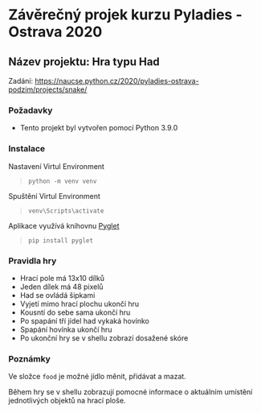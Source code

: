 # Závěrečný projek kurzu Pyladies - Ostrava 2020

## Název projektu: Hra typu Had

Zadání: https://naucse.python.cz/2020/pyladies-ostrava-podzim/projects/snake/

### Požadavky
* Tento projekt byl vytvořen pomocí Python 3.9.0

### Instalace
Nastavení Virtul Environment
>`python -m venv venv`

Spuštění Virtul Environment
>`venv\Scripts\activate`

Aplikace využívá knihovnu [Pyglet](https://github.com/pyglet/pyglet)
>`pip install pyglet`

### Pravidla hry
* Hrací pole má 13x10 dílků
* Jeden dílek má 48 pixelů
* Had se ovládá šipkami
* Vyjetí mimo hrací plochu ukončí hru
* Kousntí do sebe sama ukončí hru
* Po spapání tří jídel had vykaká hovínko
* Spapání hovínka ukončí hru
* Po ukonční hry se v shellu zobrazí dosažené skóre

### Poznámky
Ve složce `food` je možné jídlo měnit, přidávat a mazat.

Během hry se v shellu zobrazují pomocné informace o aktuálním umístění jednotlivých objektů na hrací ploše.
